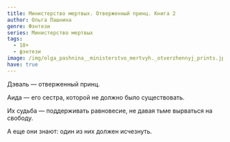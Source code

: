 ```yaml
---
title: Министерство мертвых. Отверженный принц. Книга 2
author: Ольга Пашнина
genre: Фэнтези
series: Министерство мертвых
tags:
  - 18+
  - фэнтези
image: /img/olga_pashnina__ministerstvo_mertvyh._otverzhennyj_prints.jpeg
have: true
---
```

Дэваль — отверженный принц. 

Аида — его сестра, которой не должно было существовать. 

Их судьба — поддерживать равновесие, не давая тьме вырваться на свободу. 

А еще они знают: один из них должен исчезнуть.